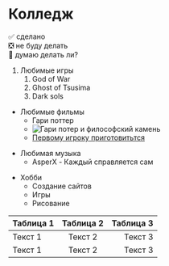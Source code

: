 # Колледж
:white_check_mark: сделано    
:negative_squared_cross_mark: не буду делать    
:black_square_button: думаю делать ли?

1. Любимые игры
   1. God of War
   2. Ghost of Tsusima
   3. Dark sols
- Любимые фильмы
   - Гари поттер
   - ![Гари потер и философский камень]([https://github.com/Jeka21kip/-4-/blob/main/harry.jpg] "Гари потер и философский камень")
   - [Первому игроку приготовитьтся](https://www.youtube.com/watch?v=iVw9Hsnqpg8)
+ Любимая музыка
   + AsperX - Каждый справляется сам
* Хобби
   * Создание сайтов
   * Игры
   * Рисование
 
| Таблица 1 | Таблица 2 | Таблица 3 |
|----|:----:|----:|
| Текст 1 | Текст 2 | Текст 3 |
| Текст 1 | Текст 2 | Текст 3 |
